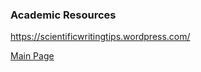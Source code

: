 ### Academic Resources

https://scientificwritingtips.wordpress.com/

<a href="https://tracielin.github.io/PICU_Resources/">Main Page</a>
